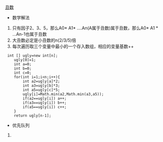 [丑数](https://leetcode-cn.com/problems/chou-shu-lcof/)

* 数学解法

1. 只有因子2、3、5，那么A0* A1* ....An(A属于丑数)属于丑数，那么A0* A1 * ...An-1也属于丑数
2. 大丑数必定是小丑数的n(2/3/5)倍
3. 每次遍历取三个变量中最小的一个存入数组，相应的变量基数++

```
 int [] ugly=new int[n];
    ugly[0]=1;
    int a=0;
    int b=0;
    int c=0;
    for(int i=1;i<n;i++){
        int a2=ugly[a]*2;
        int a3=ugly[b]*3;
        int a5=ugly[c]*5;
        ugly[i]=Math.min(a2,Math.min(a3,a5));
        if(a2==ugly[i]) a++;
        if(a3==ugly[i]) b++;
        if(a5==ugly[i]) c++;
    }
    return ugly[n-1];
```

* 优先队列

1.
